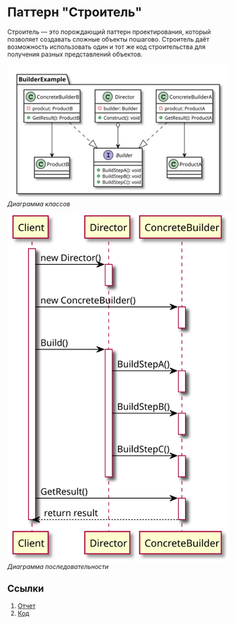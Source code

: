 # Паттерн "Строитель"
Строитель — это порождающий паттерн проектирования, который позволяет создавать сложные объекты пошагово. Строитель даёт возможность использовать один и тот же код строительства для получения разных представлений объектов.

![Class diagram](docs/img/Builder_CD.svg)
*Диаграмма классов*

![Sequence diagram](docs/img/Builder_SD.svg)
*Диаграмма последовательности*

## Ссылки
1. [Отчет](https://github.com/rovany706/design-patterns/blob/master/Builder/docs/Report.pdf)
2. [Код](https://github.com/rovany706/design-patterns/tree/master/Builder/src/com/Builder)
